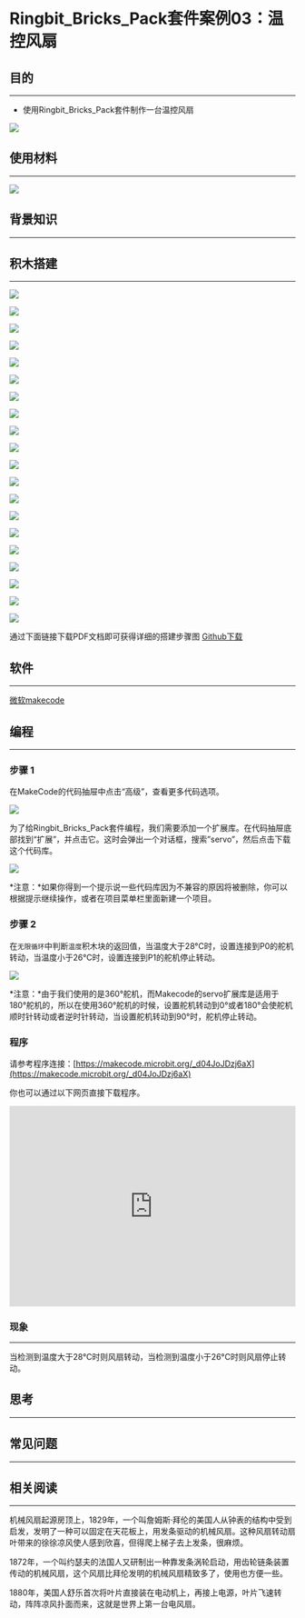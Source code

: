 # Ringbit_Bricks_Pack套件案例03：温控风扇

## 目的
---

- 使用Ringbit_Bricks_Pack套件制作一台温控风扇




![](./images/Ringbit_Bricks_Pack_case_03_01.png)




## 使用材料
---


![](./images/Ringbit_Bricks_Pack_case_03_02.png)


## 背景知识
---


## 积木搭建
---

![](./images/Ringbit_Bricks_Pack_step_03_01.png)

![](./images/Ringbit_Bricks_Pack_step_03_02.png)

![](./images/Ringbit_Bricks_Pack_step_03_03.png)

![](./images/Ringbit_Bricks_Pack_step_03_04.png)

![](./images/Ringbit_Bricks_Pack_step_03_05.png)

![](./images/Ringbit_Bricks_Pack_step_03_06.png)

![](./images/Ringbit_Bricks_Pack_step_03_07.png)

![](./images/Ringbit_Bricks_Pack_step_03_08.png)

![](./images/Ringbit_Bricks_Pack_step_03_09.png)

![](./images/Ringbit_Bricks_Pack_step_03_10.png)

![](./images/Ringbit_Bricks_Pack_step_03_11.png)

![](./images/Ringbit_Bricks_Pack_step_03_12.png)

![](./images/Ringbit_Bricks_Pack_step_03_13.png)

![](./images/Ringbit_Bricks_Pack_step_03_14.png)

![](./images/Ringbit_Bricks_Pack_step_03_15.png)

![](./images/Ringbit_Bricks_Pack_step_03_16.png)

![](./images/Ringbit_Bricks_Pack_step_03_17.png)

![](./images/Ringbit_Bricks_Pack_step_03_18.png)

![](./images/Ringbit_Bricks_Pack_step_03_19.png)

![](./images/Ringbit_Bricks_Pack_step_03_20.png)





通过下面链接下载PDF文档即可获得详细的搭建步骤图
[Github下载 ](https://github.com/elecfreaks/learn-cn/raw/master/microbitKit/Mecanum_wheel_car_kit/files/wukong_assembly_step_chinese_v1.1.pdf)


## 软件
---

[微软makecode](https://makecode.microbit.org/#)

## 编程
---

### 步骤 1
 在MakeCode的代码抽屉中点击“高级”，查看更多代码选项。




![](./images/Ringbit_Bricks_Pack_case_03_03.png)






为了给Ringbit_Bricks_Pack套件编程，我们需要添加一个扩展库。在代码抽屉底部找到“扩展”，并点击它。这时会弹出一个对话框，搜索”servo”，然后点击下载这个代码库。





![](./images/Ringbit_Bricks_Pack_case_03_04.png)







*注意：*如果你得到一个提示说一些代码库因为不兼容的原因将被删除，你可以根据提示继续操作，或者在项目菜单栏里面新建一个项目。

### 步骤 2

在`无限循环`中判断`温度`积木块的返回值，当温度大于28°C时，设置连接到P0的舵机转动，当温度小于26°C时，设置连接到P1的舵机停止转动。


![](./images/Ringbit_Bricks_Pack_case_03_05.png)

*注意：*由于我们使用的是360°舵机，而Makecode的servo扩展库是适用于180°舵机的，所以在使用360°舵机的时候，设置舵机转动到0°或者180°会使舵机顺时针转动或者逆时针转动，当设置舵机转动到90°时，舵机停止转动。

### 程序

请参考程序连接：[https://makecode.microbit.org/_d04JoJDzj6aX](https://makecode.microbit.org/_d04JoJDzj6aX)

你也可以通过以下网页直接下载程序。

<div style="position:relative;height:0;padding-bottom:70%;overflow:hidden;"><iframe style="position:absolute;top:0;left:0;width:100%;height:100%;" src="https://makecode.microbit.org/#pub:_d04JoJDzj6aX]" frameborder="0" sandbox="allow-popups allow-forms allow-scripts allow-same-origin"></iframe></div>  

### 现象
---
当检测到温度大于28°C时则风扇转动，当检测到温度小于26°C时则风扇停止转动。




## 思考
---

## 常见问题
---
## 相关阅读  
---
机械风扇起源房顶上，1829年，一个叫詹姆斯·拜伦的美国人从钟表的结构中受到启发，发明了一种可以固定在天花板上，用发条驱动的机械风扇。这种风扇转动扇叶带来的徐徐凉风使人感到欣喜，但得爬上梯子去上发条，很麻烦。

1872年，一个叫约瑟夫的法国人又研制出一种靠发条涡轮启动，用齿轮链条装置传动的机械风扇，这个风扇比拜伦发明的机械风扇精致多了，使用也方便一些。

1880年，美国人舒乐首次将叶片直接装在电动机上，再接上电源，叶片飞速转动，阵阵凉风扑面而来，这就是世界上第一台电风扇。
